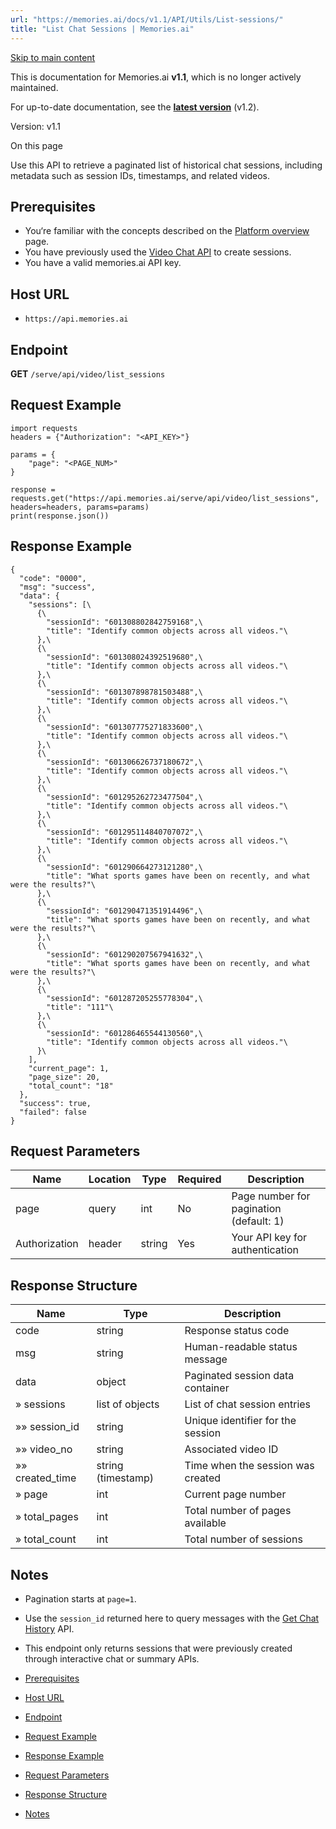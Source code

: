```yaml
---
url: "https://memories.ai/docs/v1.1/API/Utils/List-sessions/"
title: "List Chat Sessions | Memories.ai"
---
```


[Skip to main content](https://memories.ai/docs/v1.1/API/Utils/List-sessions/#__docusaurus_skipToContent_fallback)

This is documentation for Memories.ai **v1.1**, which is no longer actively maintained.

For up-to-date documentation, see the **[latest version](https://memories.ai/docs/API/Utils/List-sessions/)** (v1.2).

Version: v1.1

On this page

Use this API to retrieve a paginated list of historical chat sessions, including metadata such as session IDs, timestamps, and related videos.

## Prerequisites [​](https://memories.ai/docs/v1.1/API/Utils/List-sessions/\#prerequisites "Direct link to Prerequisites")

- You‘re familiar with the concepts described on the [Platform overview](https://memories.ai/docs/v1.1/overview/) page.
- You have previously used the [Video Chat API](https://memories.ai/docs/v1.1/API/Video-Chat/) to create sessions.
- You have a valid memories.ai API key.

## Host URL [​](https://memories.ai/docs/v1.1/API/Utils/List-sessions/\#host-url "Direct link to Host URL")

- `https://api.memories.ai`

## Endpoint [​](https://memories.ai/docs/v1.1/API/Utils/List-sessions/\#endpoint "Direct link to Endpoint")

**GET** `/serve/api/video/list_sessions`

## Request Example [​](https://memories.ai/docs/v1.1/API/Utils/List-sessions/\#request-example "Direct link to Request Example")

```codeBlockLines_e6Vv
import requests
headers = {"Authorization": "<API_KEY>"}

params = {
    "page": "<PAGE_NUM>"
}

response = requests.get("https://api.memories.ai/serve/api/video/list_sessions", headers=headers, params=params)
print(response.json())

```

## Response Example [​](https://memories.ai/docs/v1.1/API/Utils/List-sessions/\#response-example "Direct link to Response Example")

```codeBlockLines_e6Vv
{
  "code": "0000",
  "msg": "success",
  "data": {
    "sessions": [\
      {\
        "sessionId": "601308802842759168",\
        "title": "Identify common objects across all videos."\
      },\
      {\
        "sessionId": "601308024392519680",\
        "title": "Identify common objects across all videos."\
      },\
      {\
        "sessionId": "601307898781503488",\
        "title": "Identify common objects across all videos."\
      },\
      {\
        "sessionId": "601307775271833600",\
        "title": "Identify common objects across all videos."\
      },\
      {\
        "sessionId": "601306626737180672",\
        "title": "Identify common objects across all videos."\
      },\
      {\
        "sessionId": "601295262723477504",\
        "title": "Identify common objects across all videos."\
      },\
      {\
        "sessionId": "601295114840707072",\
        "title": "Identify common objects across all videos."\
      },\
      {\
        "sessionId": "601290664273121280",\
        "title": "What sports games have been on recently, and what were the results?"\
      },\
      {\
        "sessionId": "601290471351914496",\
        "title": "What sports games have been on recently, and what were the results?"\
      },\
      {\
        "sessionId": "601290207567941632",\
        "title": "What sports games have been on recently, and what were the results?"\
      },\
      {\
        "sessionId": "601287205255778304",\
        "title": "111"\
      },\
      {\
        "sessionId": "601286465544130560",\
        "title": "Identify common objects across all videos."\
      }\
    ],
    "current_page": 1,
    "page_size": 20,
    "total_count": "18"
  },
  "success": true,
  "failed": false
}

```

## Request Parameters [​](https://memories.ai/docs/v1.1/API/Utils/List-sessions/\#request-parameters "Direct link to Request Parameters")

| Name | Location | Type | Required | Description |
| --- | --- | --- | --- | --- |
| page | query | int | No | Page number for pagination (default: 1) |
| Authorization | header | string | Yes | Your API key for authentication |

## Response Structure [​](https://memories.ai/docs/v1.1/API/Utils/List-sessions/\#response-structure "Direct link to Response Structure")

| Name | Type | Description |
| --- | --- | --- |
| code | string | Response status code |
| msg | string | Human-readable status message |
| data | object | Paginated session data container |
| » sessions | list of objects | List of chat session entries |
| »» session\_id | string | Unique identifier for the session |
| »» video\_no | string | Associated video ID |
| »» created\_time | string (timestamp) | Time when the session was created |
| » page | int | Current page number |
| » total\_pages | int | Total number of pages available |
| » total\_count | int | Total number of sessions |

## Notes [​](https://memories.ai/docs/v1.1/API/Utils/List-sessions/\#notes "Direct link to Notes")

- Pagination starts at `page=1`.
- Use the `session_id` returned here to query messages with the [Get Chat History](https://memories.ai/docs/v1.1/API/Utils/List-sessions/) API.
- This endpoint only returns sessions that were previously created through interactive chat or summary APIs.

- [Prerequisites](https://memories.ai/docs/v1.1/API/Utils/List-sessions/#prerequisites)
- [Host URL](https://memories.ai/docs/v1.1/API/Utils/List-sessions/#host-url)
- [Endpoint](https://memories.ai/docs/v1.1/API/Utils/List-sessions/#endpoint)
- [Request Example](https://memories.ai/docs/v1.1/API/Utils/List-sessions/#request-example)
- [Response Example](https://memories.ai/docs/v1.1/API/Utils/List-sessions/#response-example)
- [Request Parameters](https://memories.ai/docs/v1.1/API/Utils/List-sessions/#request-parameters)
- [Response Structure](https://memories.ai/docs/v1.1/API/Utils/List-sessions/#response-structure)
- [Notes](https://memories.ai/docs/v1.1/API/Utils/List-sessions/#notes)